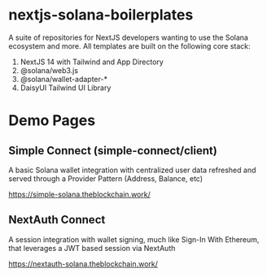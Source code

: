 # nextjs-solana-boilerplates
A suite of repositories for NextJS developers wanting to use the Solana ecosystem and more. All templates are built on the following core stack:

1. NextJS 14 with Tailwind and App Directory
2. @solana/web3.js
3. @solana/wallet-adapter-*
4. DaisyUI Tailwind UI Library


# Demo Pages
## Simple Connect (simple-connect/client) 
A basic Solana wallet integration with centralized user data refreshed and served through a Provider Pattern (Address, Balance, etc)

https://simple-solana.theblockchain.work/

## NextAuth Connect
A session integration with wallet signing, much like Sign-In With Ethereum, that leverages a JWT based session via NextAuth

https://nextauth-solana.theblockchain.work/
